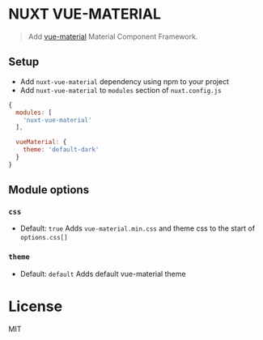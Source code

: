 # NUXT VUE-MATERIAL

> Add [vue-material](https://github.com/vuematerial/vue-material) Material Component Framework.

## Setup
- Add `nuxt-vue-material` dependency using npm to your project
- Add `nuxt-vue-material` to `modules` section of `nuxt.config.js`
```js
{
  modules: [
    'nuxt-vue-material'
  ],

  vueMaterial: {
    theme: 'default-dark'
  }
}
```

## Module options

### `css`
- Default: `true`
Adds `vue-material.min.css` and theme css to the start of `options.css[]`

### `theme`
- Default: `default`
Adds default vue-material theme

# License 

MIT